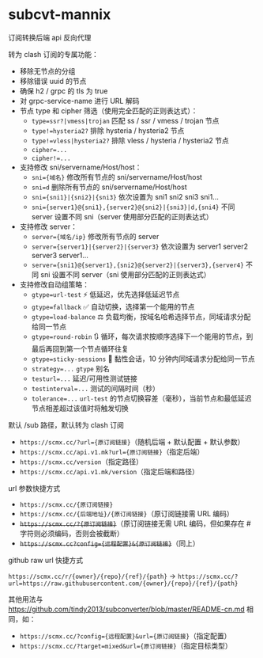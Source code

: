 # subcvt-mannix

订阅转换后端 api 反向代理

转为 clash 订阅的专属功能：

- 移除无节点的分组
- 移除错误 uuid 的节点
- 确保 h2 / grpc 的 tls 为 true
- 对 grpc-service-name 进行 URL 解码
- 节点 type 和 cipher 筛选（使用完全匹配的正则表达式）：
  - `type=ssr?|vmess|trojan` 匹配 ss / ssr / vmess / trojan 节点
  - `type!=hysteria2?` 排除 hysteria / hysteria2 节点
  - `type!=vless|hysteria2?` 排除 vless / hysteria / hysteria2  节点
  - `cipher=...`
  - `cipher!=...`
- 支持修改 sni/servername/Host/host：
  - `sni={域名}` 修改所有节点的 sni/servername/Host/host
  - `sni=d` 删除所有节点的 sni/servername/Host/host
  - `sni={sni1}|{sni2}|{sni3}` 依次设置为 sni1 sni2 sni3 sni1...
  - `sni={server1}@{sni1},{server2}@{sni2}|{sni3}|d,{sni4}` 不同 server 设置不同 sni（server 使用部分匹配的正则表达式）
- 支持修改 server：
  - `server={域名/ip}` 修改所有节点的 server
  - `server={server1}|{server2}|{server3}` 依次设置为 server1 server2 server3 server1...
  - `server={sni1}@{server1},{sni2}@{server2}|{server3},{server4}` 不同 sni 设置不同 server（sni 使用部分匹配的正则表达式）
- 支持修改自动组策略：
  - `gtype=url-test` ⚡ ‍低延迟，优先选择低延迟节点
  - `gtype=fallback` ✅ ‍自动切换，选择第一个能用的节点
  - `gtype=load-balance` ⚖️ ‍负载均衡，按域名哈希选择节点，同域请求分配给同一节点
  - `gtype=round-robin` 🔃 ‍循环，每次请求按顺序选择下一个能用的节点，到最后再回到第一个节点循环往复
  - `gtype=sticky-sessions` 🥂 ‍黏性会话，10 分钟内同域请求分配给同一节点
  - `strategy=...` `gtype` 别名
  - `testurl=...` 延迟/可用性测试链接
  - `testinterval=...` 测试的间隔时间（秒）
  - `tolerance=...` `url-test` 的节点切换容差（毫秒），当前节点和最低延迟节点相差超过该值时将触发切换

默认 /sub 路径，默认转为 clash 订阅

- `https://scmx.cc/?url={原订阅链接}`（随机后端 + 默认配置 + 默认参数）
- `https://scmx.cc/api.v1.mk?url={原订阅链接}`（指定后端）
- `https://scmx.cc/version`（指定路径）
- `https://scmx.cc/api.v1.mk/version`（指定后端和路径）

url 参数快捷方式

- `https://scmx.cc/{原订阅链接}`
- `https://scmx.cc/{后端地址}/{原订阅链接}`（原订阅链接需 URL 编码）
- ~~`https://scmx.cc/?{原订阅链接}`~~（原订阅链接无需 URL 编码，但如果存在 # 字符则必须编码，否则会被截断）
- ~~`https://scmx.cc?config={远程配置}&{原订阅链接}`~~（同上）

github raw url 快捷方式

`https://scmx.cc/r/{owner}/{repo}/{ref}/{path}` -> `https://scmx.cc/?url=https://raw.githubusercontent.com/{owner}/{repo}/{ref}/{path}`

其他用法与 https://github.com/tindy2013/subconverter/blob/master/README-cn.md 相同，如：

- `https://scmx.cc/?config={远程配置}&url={原订阅链接}`（指定配置）
- `https://scmx.cc/?target=mixed&url={原订阅链接}`（指定目标类型）
